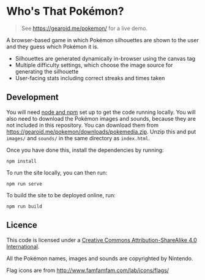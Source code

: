 # Who's That Pokémon?

> See https://gearoid.me/pokemon/ for a live demo.

A browser-based game in which Pokémon silhouettes are shown to the user and they guess which Pokémon it is.

* Silhouettes are generated dynamically in-browser using the canvas tag
* Multiple difficulty settings, which choose the image source for generating the silhouette
* User-facing stats including correct streaks and times taken

## Development

You will need [node and npm](https://nodejs.org/en/) set up to get the code running locally. You will also need to download the Pokémon images and sounds, because they are not included in this repository. You can download them from https://gearoid.me/pokemon/downloads/pokemedia.zip. Unzip this and put `images/` and `sounds/` in the same directory as `index.html`.

Once you have done this, install the dependencies by running:

```
npm install
```

To run the site locally, you can then run:

```
npm run serve
```

To build the site to be deployed online, run:

```
npm run build
```

## Licence
This code is licensed under a [Creative Commons Attribution-ShareAlike 4.0 International](https://creativecommons.org/licenses/by-sa/4.0/).

All the Pokémon names, images and sounds are copyrighted by Nintendo.

Flag icons are from http://www.famfamfam.com/lab/icons/flags/
